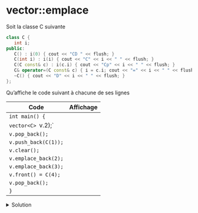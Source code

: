 # vector::emplace 

Soit la classe C suivante

~~~cpp
class C {
   int i;
public:
   C() : i(0) { cout << "CD " << flush; }
   C(int i) : i(i) { cout << "C" << i << " " << flush; }
   C(C const& c) : i(c.i) { cout << "Cp" << i << " " << flush; }
   C& operator=(C const& c) { i = c.i; cout << "=" << i << " " << flush; return *this; }
   ~C() { cout << "D" << i << " " << flush; }
};
~~~

Qu’affiche le code suivant à chacune de ses lignes

| Code                 | Affichage                                     |
|----------------------|-----------------------------------------------|
| `int main() { `      |  |
| `vector<C> `v.2);`   |                                               |
| `v.pop_back();`      |                                               |
| `v.push_back(C(1));` |                                               |
| `v.clear();`         |                                               |
| `v.emplace_back(2);` |                                               |
| `v.emplace_back(3);` |                                               |
| `v.front() = C(4);`  |                                               |
| `v.pop_back();`      |                                               |
| `}`                  |                                               |


<details><summary>Solution</summary>

| Code                 | Affichage                                     |
|----------------------|-----------------------------------------------|
| `int main() { `      |  |
| `vector<C> `v.2);`   | CD CD                                              |
| `v.pop_back();`      | D0                                              |
| `v.push_back(C(1));` | C1 Cp1 D1                                              |
| `v.clear();`         | D1 D0                                              |
| `v.emplace_back(2);` | C2                                              |
| `v.emplace_back(3);` | C3                                              |
| `v.front() = C(4);`  | C4 =4 D4                                              |
| `v.pop_back();`      | D3                                              |
| `}`                  | D4                                              |

</details>